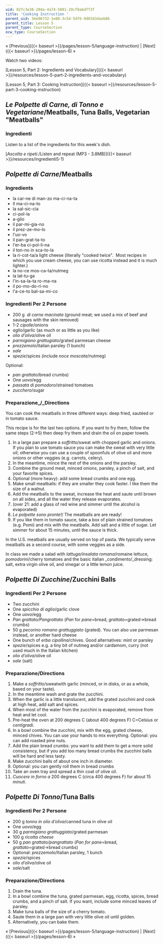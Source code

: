 ```yaml
---
uid: 02fc3e36-204a-4a74-5081-29cf8abdff3f
title: 'Cooking Instruction '
parent_uid: 56e06732-1e88-3c54-5df6-9d03d3daeb8b
parent_title: Lesson 5
parent_type: CourseSection
ocw_type: CourseSection
---
```


« [Previous]({{< baseurl >}}/pages/lesson-5/language-instruction) | [Next]({{< baseurl >}}/pages/lesson-6) »

Watch two videos:

[Lesson 5, Part 2: Ingredients and Vocabulary]({{< baseurl >}}/resources/lesson-5-part-2-ingredients-and-vocabulary)

[Lesson 5, Part 3: Cooking Instruction]({{< baseurl >}}/resources/lesson-5-part-3-cooking-instruction)

_Le Polpette di Carne, di Tonno e Vegetariane_/Meatballs, Tuna Balls, Vegetarian "Meatballs"
--------------------------------------------------------------------------------------------

### Ingredienti

Listen to a list of the ingredients for this week's dish.

[_Ascolta e ripeti._/Listen and repeat (MP3 - 3.8MB)]({{< baseurl >}}/resources/ingredienti5-1)

_Polpette di Carne_/Meatballs
-----------------------------

### Ingredients

*   la car-ne di man-zo ma-ci-na-ta 
*   Il ma-ci-na-to
*   la sal-sic-cia
*   ci-pol-la
*   a-glio
*   il par-mi-gia-no
*   il prez-ze-mo-lo
*   l'uo-vo
*   il pan-grat-ta-to
*   l'er-ba ci-pol-li-na
*   il ton-no in sca-to-la
*   la ri-cot-ta/a light cheese (literally "cooked twice".  Most recipes in which you use cream cheese, you can use ricotta instead and it is much lighter.)
*   la no-ce mos-ca-ta/nutmeg
*   la lat-tu-ga
*   l'in-sa-la-ta ro-ma-na
*   il po-mo-do-ri-no
*   l'a-ce-to bal-sa-mi-co

### Ingredienti Per 2 Persone

*   200 g  _di_ _carne macinata_ (ground meat; we used a mix of beef and sausages with the skin removed)
*   1-2 _cipolle_/onions
*   _aglio_/garlic (as much or as little as you like)
*   _olio d’oliva_/olive oil
*   _parmigiano grattugiato_/grated parmesan cheese
*   _prezzemolo_/italian parsley (1 bunch)
*   _sale_
*   _spezie_/spices (include _noce moscata_/nutmeg)

Optional:

*   _pan grattato_/bread crumbs)
*   One _uovo_/egg
*   _passata di pomodoro_/strained tomatoes
*   _zucchero_/sugar

### Preparazione_/_Directions

You can cook the meatballs in three different ways: deep fried, sautéed or in tomato sauce.

This recipe is for the last two options. If you want to fry them, follow the same steps (2→5) then deep fry them and drain the oil on paper towels.

1.  In a large pan prepare a _soffritto_/sweat with chopped garlic and onions. If you plan to use tomato sauce you can make the sweat with very little oil; otherwise you can use a couple of spoonfuls of olive oil and more onions or other veggies (e.g. carrots, celery).
2.  In the meantime, mince the rest of the onions and the parsley.
3.  Combine the ground meat, minced onions, parsley, a pinch of salt, and your favorite spices.
4.  Optional (more heavy): add some bread crumbs and one egg.
5.  Make small meatballs: if they are smaller they cook faster. I like them the size of a walnut.
6.  Add the meatballs to the sweat, increase the heat and saute until brown on all sides, and all the water they release evaporates.
7.  (over 21: add a glass of red wine and simmer until the alcohol is evaporated)
8.  _Le polpette sono pronte!_/ The meatballs are are ready!
9.  If you like them in tomato sauce, take a box of plain strained tomatoes (e.g. Pomì) and mix with the meatballs. Add salt and a little of sugar. Let simmer for about 15 minutes, until the sauce is thick.

In the U.S. meatballs are usually served on top of pasta. We typically serve meatballs as a second course, with some veggies as a side.

In class we made a salad with _lattuga/insalata romana_/romaine lettuce, _pomodorini_/cherry tomatoes and the basic italian _condimento/_dressing: salt, extra virgin olive oil, and vinegar or a little lemon juice.

_Polpette Di Zucchine_/Zucchini Balls
-------------------------------------

### Ingredienti Per 2 Persone

*   Two zucchini
*   One _spicchio di aglio_/garlic clove
*   One _uovo_/egg
*   _Pan grattato/Pangrattato_ (_Pan_ for _pane_\=bread, _grattato_\=grated→bread crumbs)
*   50 g _pecorino romano_ _grattuggiato_ (grated). You can also use parmesan instead, or another hard cheese
*   One bunch of _erba cipollina_/chives. Good alternatives: mint or parsley
*   _spezie_/spices e.g. a tiny bit of nutmeg and/or cardamom, curry (not used much in the Italian kitchen)
*   _olio d’oliva_/olive oil
*   _sale_ (salt)

### Preparazione/Directions

1.  Make a _soffritto_/sweatwith garlic (minced, or in disks, or as a whole, based on your taste).
2.  In the meantime wash and grate the zucchini.
3.  When the garlic is a little translucent, add the grated zucchini and cook at high heat, add salt and spices.
4.  When most of the water from the zucchini is evaporated, remove from heat and let cool.
5.  Pre-heat the oven at 200 degrees C (about 400 degrees F) C=Celsius or _centigradi_.
6.  In a bowl combine the zucchini, mix with the egg, grated cheese, minced chives. You can use your hands to mix everything. Optional: you can add roasted pine nuts.
7.  Add the plain bread crumbs: you want to add them to get a more solid consistency, but if you add too many bread crumbs the zucchini balls will be hard and less tasty.
8.  Make zucchini balls of about one inch in diameter.
9.  Optional: you can gently roll them in bread crumbs
10.  Take an oven tray and spread a thin coat of olive oil.
11.  _Cuocere in forno a_ 200 degrees C (circa 400 degrees F) for about 15 _minuti_.

_Polpette Di Tonno_/Tuna Balls
------------------------------

### Ingredienti Per 2 Persone

*   200 g _tonno in olio d’oliva_/canned tuna in olive oil
*   One _uovo_/egg
*   30 g _parmigiano grattuggiato_/grated parmesan
*   100 g _ricotta cheese_
*   50 g _pan grattato/pangrattato_ (_Pan for pane_\=bread, _grattato_\=grated→bread crumbs)
*   Optional: _prezzemolo_/Italian parsley, 1 bunch
*   _spezie_/spices
*   _olio d’oliva_/olive oil
*   _sale_/salt

### Preparazione/Directions

1.  Drain the tuna.
2.  In a bowl combine the tuna, grated parmesan, egg, ricotta, spices, bread crumbs, and a pinch of salt. If you want, include some minced leaves of parsley.
3.  Make tuna balls of the size of a cherry tomato.
4.  Saute them in a large pan with very little olive oil until golden.
5.  Alternatively, you can bake them.

« [Previous]({{< baseurl >}}/pages/lesson-5/language-instruction) | [Next]({{< baseurl >}}/pages/lesson-6) »